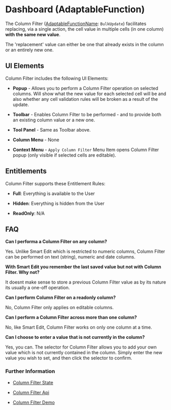 # Dashboard (AdaptableFunction)

The Column Filter ([AdaptableFunctionName](https://api.adaptabletools.com/modules/_src_predefinedconfig_common_types_.html#adaptablefunctionname): `BulkUpdate`) facilitates replacing, via a single action, the cell value in multiple cells (in one column) **with the same new value**.

The 'replacement' value can either be one that already exists in the column or an entirely new one.

## UI Elements
Column Filter includes the following UI Elements:

- **Popup** - Allows you to perform a Column Filter operation on selected columns.  Will show what the new value for each selected cell will be and also whether any cell validation rules will be broken as a result of the update.

- **Toolbar** - Enables Column Filter to be performed - and to provide both an existing column value or a new one.

- **Tool Panel** - Same as Toolbar above.

- **Column Menu** - None

- **Context Menu** - `Apply Column Filter` Menu Item opens Column Filter popup (only visible if selected cells are editable).

## Entitlements
Column Filter supports these Entitlement Rules:

- **Full**: Everything is available to the User

- **Hidden**: Everything is hidden from the User

- **ReadOnly**: N/A

## FAQ

**Can I performa a Column Filter on any column?**

Yes. Unlike Smart Edit which is restricted to numeric columns, Column Filter can be performed on text (string), numeric and date columns.

**With Smart Edit you remember the last saved value but not with Column Filter. Why not?**

It doesnt make sense to store a previous Column Filter value as by its nature its usually a one-off operation.

**Can I perform Column Filter on a readonly column?**

No, Column Filter only applies on editable columns.

**Can I perform a Column Filter across more than one column?**

No, like Smart Edit, Column Filter works on only one column at a time.

**Can I choose to enter a value that is not currently in the column?**

Yes, you can. The selector for Column Filter allows you to add your own value which is not currently contained in the column. Simply enter the new value you wish to set, and then click the selector to confirm.


### Further Information
- [Column Filter State](https://api.adaptabletools.com/interfaces/_src_predefinedconfig_cellsummarystate_.cellsummarystate.html)

- [Column Filter Api](https://api.adaptabletools.com/interfaces/_src_api_cellsummaryapi_.cellsummaryapi.html)

- [Column Filter Demo](https://demo.adaptabletools.com/gridmanagement/aggridcellsummarydemo)